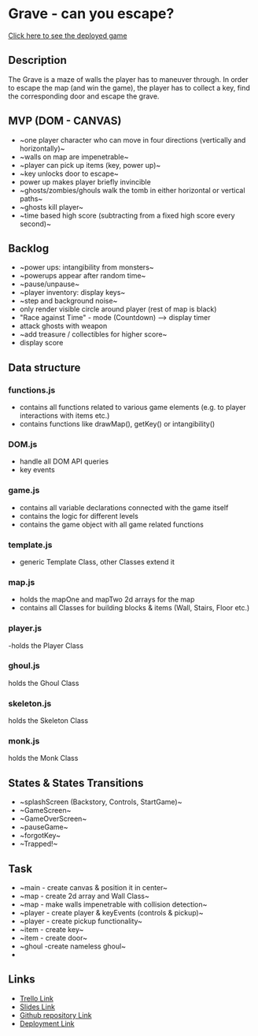 # Grave - can you escape?

[Click here to see the deployed game](https://jmchor.github.io/grave_game/)

## Description

The Grave is a maze of walls the player has to maneuver through. In order to escape the map (and win the game), the player has to collect a key, find the corresponding door and escape the grave.

## MVP (DOM - CANVAS)

- ~one player character who can move in four directions (vertically and horizontally)~
- ~walls on map are impenetrable~
- ~player can pick up items (key, power up)~
- ~key unlocks door to escape~
- power up makes player briefly invincible
- ~ghosts/zombies/ghouls walk the tomb in either horizontal or vertical paths~
- ~ghosts kill player~
- ~time based high score (subtracting from a fixed high score every second)~

## Backlog

- ~power ups: intangibility from monsters~
- ~powerups appear after random time~
- ~pause/unpause~
- ~player inventory: display keys~
- ~step and background noise~
- only render visible circle around player (rest of map is black)
- "Race against Time" - mode (Countdown) --> display timer
- attack ghosts with weapon
- ~add treasure / collectibles for higher score~
- display score

## Data structure

### functions.js

- contains all functions related to various game elements (e.g. to player interactions with items etc.)
- contains functions like drawMap(), getKey() or intangibility()

### DOM.js

- handle all DOM API queries
- key events

### game.js

- contains all variable declarations connected with the game itself
- contains the logic for different levels
- contains the game object with all game related functions

### template.js

- generic Template Class, other Classes extend it

### map.js

- holds the mapOne and mapTwo 2d arrays for the map
- contains all Classes for building blocks & items (Wall, Stairs, Floor etc.)

### player.js

-holds the Player Class

### ghoul.js

holds the Ghoul Class

### skeleton.js

holds the Skeleton Class

### monk.js

holds the Monk Class

## States & States Transitions

- ~splashScreen (Backstory, Controls, StartGame)~
- ~GameScreen~
- ~GameOverScreen~
- ~pauseGame~
- ~forgotKey~
- ~Trapped!~

## Task

- ~main - create canvas & position it in center~
- ~map - create 2d array and Wall Class~
- ~map - make walls impenetrable with collision detection~
- ~player - create player & keyEvents (controls & pickup)~
- ~player - create pickup functionality~
- ~item - create key~
- ~item - create door~
- ~ghoul -create nameless ghoul~
-

## Links

- [Trello Link](https://trello.com)
- [Slides Link](http://slides.com)
- [Github repository Link](http://github.com)
- [Deployment Link](http://github.com)

